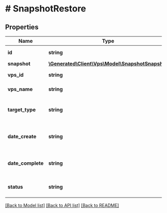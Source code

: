 # # SnapshotRestore

## Properties

Name | Type | Description | Notes
------------ | ------------- | ------------- | -------------
**id** | **string** | restore order id | [optional]
**snapshot** | [**\Generated\Client\Vps\Model\SnapshotSnapshot**](SnapshotSnapshot.md) |  | [optional]
**vps_id** | **string** | target vps id | [optional]
**vps_name** | **string** | target vps name | [optional]
**target_type** | **string** | restore type: existing or new vps | [optional]
**date_create** | **string** | start restore datetime (RFC3339) | [optional]
**date_complete** | **string** | finish restore datetime (RFC3339) | [optional]
**status** | **string** | current restore status | [optional]

[[Back to Model list]](../../README.md#models) [[Back to API list]](../../README.md#endpoints) [[Back to README]](../../README.md)
